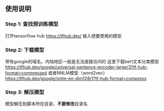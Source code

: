 ## 使用说明

### Step 1: 查找预训练模型
打开tensorflow hub https://tfhub.dev/
输入想要使用的模型

### Step 2: 下载模型
带有google的域名，内陆地区一般是无法直接访问的
这里下载bert文本分类模型
https://tfhub.dev/google/universal-sentence-encoder-large/3?tf-hub-format=compressed
或者NNLM模型（word2vec）
https://tfhub.dev/google/nnlm-en-dim128/1?tf-hub-format=compress

### Step 3:  解压模型
模型解压到脚本所在目录，**不要修改**目录名 
